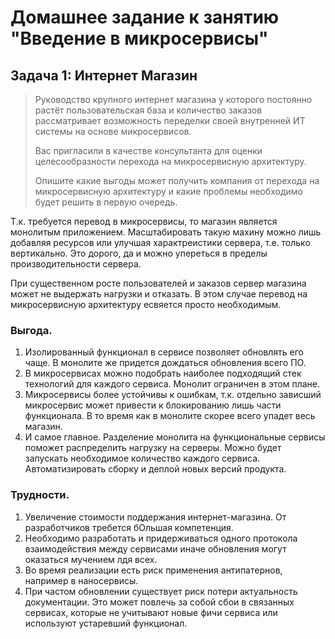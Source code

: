 # Домашнее задание к занятию "Введение в микросервисы"

## Задача 1: Интернет Магазин

> Руководство крупного интернет магазина у которого постоянно растёт пользовательская база и количество заказов рассматривает возможность переделки своей внутренней ИТ системы на основе микросервисов. 
> 
> Вас пригласили в качестве консультанта для оценки целесообразности перехода на микросервисную архитектуру. 
> 
> Опишите какие выгоды может получить компания от перехода на микросервисную архитектуру и какие проблемы необходимо будет решить в первую очередь.

Т.к. требуется перевод в микросервисы, то магазин является монолитым приложением. 
Масштабировать такую махину можно лишь добавляя ресурсов или улучшая характреистики сервера, т.е. только вертикально.
Это дорого, да и можно упереться в пределы производительности сервера.

При существенном росте пользователей и заказов сервер магазина может не выдержать нагрузки и отказать. 
В этом случае перевод на микросервисную архитектуру есвяется просто необходимым.

### Выгода.

1. Изолированный функционал в сервисе позволяет обновлять его чаще. В монолите же придется дождаться обновления всего ПО. 
2. В микросервисах можно подобрать наиболее подходящий стек технологий для каждого сервиса. Монолит ограничен в этом плане.
3. Микросервисы более устойчивы к ошибкам, т.к. отдельно зависший микросервис может привести к блокированию лишь части функционала. В то время как в монолите скорее всего упадет весь магазин.
4. И самое главное. Разделение монолита на функциональные сервисы поможет распределить нагрузку на серверы. Можно будет запускать необходимое количество каждого сервиса. Автоматизировать сборку и деплой новых версий продукта.

### Трудности.

1. Увеличение стоимости поддержания интернет-магазина. От разработчиков требется бОльшая компетенция. 
2. Необходимо разработать и придерживаться одного протокола взаимодействия между сервисами иначе обновления могут оказаться мучением лдя всех.
3. Во время реализации есть риск применения антипатернов, например в наносервисы.
4. При частом обновлении существует риск потери актуальность документации. Это может повлечь за собой сбои в связанных сервисах, которые не учитывают новые фичи сервиса или используют устаревший функционал.
